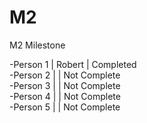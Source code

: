 M2
==

M2 Milestone

-Person 1 | Robert | Completed      
-Person 2 |        | Not Complete   
-Person 3 |        | Not Complete   
-Person 4 |        | Not Complete   
-Person 5 |        | Not Complete   

